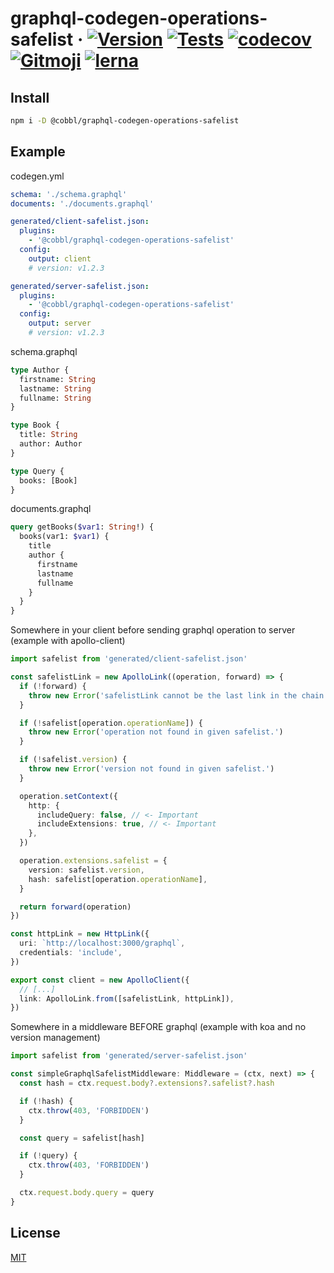 # graphql-codegen-operations-safelist &middot; [![Version](https://img.shields.io/npm/v/@cobbl/graphql-codegen-operations-safelist.svg)](https://www.npmjs.com/package/@cobbl/graphql-codegen-operations-safelist) [![Tests](https://github.com/heiso/cobbl/actions/workflows/test.yml/badge.svg)](https://github.com/heiso/cobbl/actions/workflows/tests.yml) [![codecov](https://codecov.io/gh/heiso/cobbl/branch/master/graph/badge.svg?token=kbpSrmmRbC)](https://codecov.io/gh/heiso/cobbl) [![Gitmoji](https://img.shields.io/badge/gitmoji-%20😜%20😍-FFDD67.svg?style=flat-square)](https://gitmoji.dev) [![lerna](https://img.shields.io/badge/maintained%20with-lerna-cc00ff.svg)](https://lerna.js.org/)

## Install

```bash
npm i -D @cobbl/graphql-codegen-operations-safelist
```

## Example

codegen.yml

```yaml
schema: './schema.graphql'
documents: './documents.graphql'

generated/client-safelist.json:
  plugins:
    - '@cobbl/graphql-codegen-operations-safelist'
  config:
    output: client
    # version: v1.2.3

generated/server-safelist.json:
  plugins:
    - '@cobbl/graphql-codegen-operations-safelist'
  config:
    output: server
    # version: v1.2.3
```

schema.graphql

```graphql
type Author {
  firstname: String
  lastname: String
  fullname: String
}

type Book {
  title: String
  author: Author
}

type Query {
  books: [Book]
}
```

documents.graphql

```graphql
query getBooks($var1: String!) {
  books(var1: $var1) {
    title
    author {
      firstname
      lastname
      fullname
    }
  }
}
```

Somewhere in your client before sending graphql operation to server (example with apollo-client)

```typescript
import safelist from 'generated/client-safelist.json'

const safelistLink = new ApolloLink((operation, forward) => {
  if (!forward) {
    throw new Error('safelistLink cannot be the last link in the chain.')
  }

  if (!safelist[operation.operationName]) {
    throw new Error('operation not found in given safelist.')
  }

  if (!safelist.version) {
    throw new Error('version not found in given safelist.')
  }

  operation.setContext({
    http: {
      includeQuery: false, // <- Important
      includeExtensions: true, // <- Important
    },
  })

  operation.extensions.safelist = {
    version: safelist.version,
    hash: safelist[operation.operationName],
  }

  return forward(operation)
})

const httpLink = new HttpLink({
  uri: `http://localhost:3000/graphql`,
  credentials: 'include',
})

export const client = new ApolloClient({
  // [...]
  link: ApolloLink.from([safelistLink, httpLink]),
})
```

Somewhere in a middleware BEFORE graphql (example with koa and no version management)

```typescript
import safelist from 'generated/server-safelist.json'

const simpleGraphqlSafelistMiddleware: Middleware = (ctx, next) => {
  const hash = ctx.request.body?.extensions?.safelist?.hash

  if (!hash) {
    ctx.throw(403, 'FORBIDDEN')
  }

  const query = safelist[hash]

  if (!query) {
    ctx.throw(403, 'FORBIDDEN')
  }

  ctx.request.body.query = query
}
```

## License

[MIT](./LICENSE)
